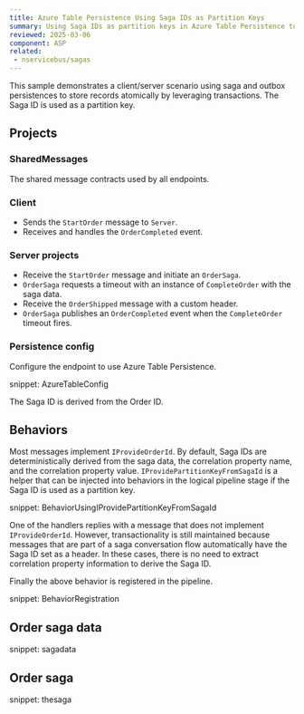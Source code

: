 ```yaml
---
title: Azure Table Persistence Using Saga IDs as Partition Keys
summary: Using Saga IDs as partition keys in Azure Table Persistence to store sagas and outbox records atomically
reviewed: 2025-03-06
component: ASP
related:
 - nservicebus/sagas
---
```


This sample demonstrates a client/server scenario using saga and outbox persistences to store records atomically by leveraging transactions. The Saga ID is used as a partition key.

## Projects

### SharedMessages

The shared message contracts used by all endpoints.

### Client

* Sends the `StartOrder` message to `Server`.
* Receives and handles the `OrderCompleted` event.

### Server projects

* Receive the `StartOrder` message and initiate an `OrderSaga`.
* `OrderSaga` requests a timeout with an instance of `CompleteOrder` with the saga data.
* Receive the `OrderShipped` message with a custom header.
* `OrderSaga` publishes an `OrderCompleted` event when the `CompleteOrder` timeout fires.

### Persistence config

Configure the endpoint to use Azure Table Persistence.

snippet: AzureTableConfig

The Saga ID is derived from the Order ID.

## Behaviors

Most messages implement `IProvideOrderId`. By default, Saga IDs are deterministically derived from the saga data, the correlation property name, and the correlation property value. `IProvidePartitionKeyFromSagaId` is a helper that can be injected into behaviors in the logical pipeline stage if the Saga ID is used as a partition key.

snippet: BehaviorUsingIProvidePartitionKeyFromSagaId

One of the handlers replies with a message that does not implement `IProvideOrderId`. However, transactionality is still maintained because messages that are part of a saga conversation flow automatically have the Saga ID set as a header. In these cases, there is no need to extract correlation property information to derive the Saga ID.

Finally the above behavior is registered in the pipeline.

snippet: BehaviorRegistration

## Order saga data

snippet: sagadata

## Order saga

snippet: thesaga
